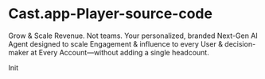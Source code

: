 # Cast.app-Player-source-code
Grow &amp; Scale Revenue. Not teams.  Your personalized, branded Next-Gen AI Agent designed to scale Engagement &amp; influence to every User &amp; decision-maker at Every Account—without adding a single headcount.

Init

